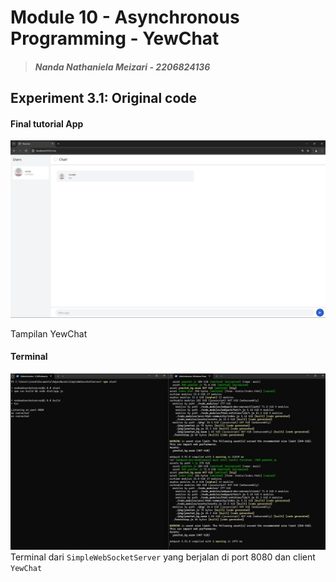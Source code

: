 # Module 10 - Asynchronous Programming - YewChat

> ##### Nanda Nathaniela Meizari - 2206824136

## Experiment 3.1: Original code

#### Final tutorial App

![Experiment 3.1: Original code](assets/images/WebUI.jpg)

Tampilan YewChat

#### Terminal

![Experiment 3.1: Original code](assets/images/TerminalRun.jpg)
Terminal dari `SimpleWebSocketServer` yang berjalan di port 8080 dan client `YewChat`
